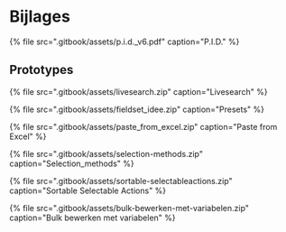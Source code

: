 # Bijlages

{% file src=".gitbook/assets/p.i.d.\_v6.pdf" caption="P.I.D." %}

## Prototypes

{% file src=".gitbook/assets/livesearch.zip" caption="Livesearch" %}

{% file src=".gitbook/assets/fieldset\_idee.zip" caption="Presets" %}

{% file src=".gitbook/assets/paste\_from\_excel.zip" caption="Paste from Excel" %}

{% file src=".gitbook/assets/selection-methods.zip" caption="Selection\_methods" %}

{% file src=".gitbook/assets/sortable-selectableactions.zip" caption="Sortable Selectable Actions" %}

{% file src=".gitbook/assets/bulk-bewerken-met-variabelen.zip" caption="Bulk bewerken met variabelen" %}

